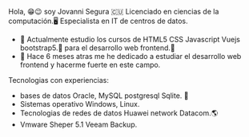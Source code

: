 Hola,  😁😉
soy Jovanni Segura 🇨🇺 Licenciado en ciencias de la computación.🖥️ Especialista en IT de centros de datos.

- 🌱 Actualmente estudio los cursos de HTML5 CSS Javascript Vuejs bootstrap5.💯 para el desarrollo web frontend.💪
-  🔭 Hace 6 meses atras me he dedicado a estudiar el desarrollo web frontend y hacerme fuerte en este campo.

Tecnologias con experiencias:

- bases de datos Oracle, MySQL postgresql Sqlite. 💪
- Sistemas operativo Windows, Linux.
- Tecnologias de redes de datos Huawei network Datacom.🌎
- Vmware Sheper 5.1 Veeam Backup.

